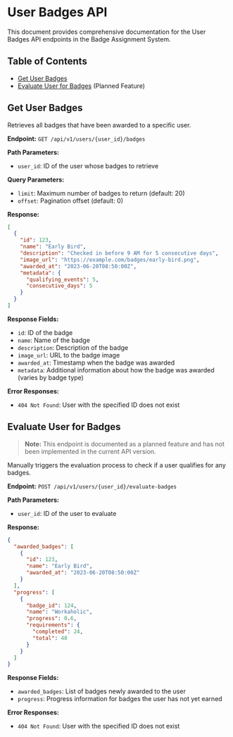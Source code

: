 # User Badges API

This document provides comprehensive documentation for the User Badges API endpoints in the Badge Assignment System.

## Table of Contents
- [Get User Badges](#get-user-badges)
- [Evaluate User for Badges](#evaluate-user-for-badges) (Planned Feature)

## Get User Badges

Retrieves all badges that have been awarded to a specific user.

**Endpoint:** `GET /api/v1/users/{user_id}/badges`

**Path Parameters:**
- `user_id`: ID of the user whose badges to retrieve

**Query Parameters:**
- `limit`: Maximum number of badges to return (default: 20)
- `offset`: Pagination offset (default: 0)

**Response:**
```json
[
  {
    "id": 123,
    "name": "Early Bird",
    "description": "Checked in before 9 AM for 5 consecutive days",
    "image_url": "https://example.com/badges/early-bird.png",
    "awarded_at": "2023-06-20T08:50:00Z",
    "metadata": {
      "qualifying_events": 5,
      "consecutive_days": 5
    }
  }
]
```

**Response Fields:**
- `id`: ID of the badge
- `name`: Name of the badge
- `description`: Description of the badge
- `image_url`: URL to the badge image
- `awarded_at`: Timestamp when the badge was awarded
- `metadata`: Additional information about how the badge was awarded (varies by badge type)

**Error Responses:**
- `404 Not Found`: User with the specified ID does not exist

## Evaluate User for Badges

> **Note:** This endpoint is documented as a planned feature and has not been implemented in the current API version.

Manually triggers the evaluation process to check if a user qualifies for any badges.

**Endpoint:** `POST /api/v1/users/{user_id}/evaluate-badges`

**Path Parameters:**
- `user_id`: ID of the user to evaluate

**Response:**
```json
{
  "awarded_badges": [
    {
      "id": 123,
      "name": "Early Bird",
      "awarded_at": "2023-06-20T08:50:00Z"
    }
  ],
  "progress": [
    {
      "badge_id": 124,
      "name": "Workaholic",
      "progress": 0.6,
      "requirements": {
        "completed": 24,
        "total": 40
      }
    }
  ]
}
```

**Response Fields:**
- `awarded_badges`: List of badges newly awarded to the user
- `progress`: Progress information for badges the user has not yet earned

**Error Responses:**
- `404 Not Found`: User with the specified ID does not exist 
